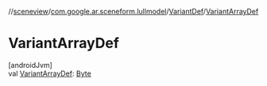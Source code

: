 //[sceneview](../../../index.md)/[com.google.ar.sceneform.lullmodel](../index.md)/[VariantDef](index.md)/[VariantArrayDef](-variant-array-def.md)

# VariantArrayDef

[androidJvm]\
val [VariantArrayDef](-variant-array-def.md): [Byte](https://kotlinlang.org/api/latest/jvm/stdlib/kotlin/-byte/index.html)
